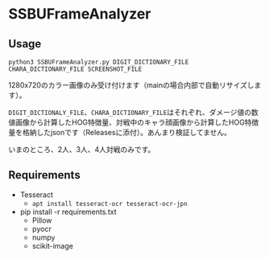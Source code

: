 
# SSBUFrameAnalyzer

## Usage

```
python3 SSBUFrameAnalyzer.py DIGIT_DICTIONARY_FILE CHARA_DICTIONARY_FILE SCREENSHOT_FILE
```

1280x720のカラー画像のみ受け付けます（mainの場合内部で自動リサイズします）。

`DIGIT_DICTIONALY_FILE`、`CHARA_DICTIONARY_FILE`はそれぞれ、ダメージ値の数値画像から計算したHOG特徴量、対戦中のキャラ顔画像から計算したHOG特徴量を格納したjsonです（Releasesに添付）。あんまり検証してません。

いまのところ、2人、3人、4人対戦のみです。

## Requirements

- Tesseract
    - `apt install tesseract-ocr tesseract-ocr-jpn`
- pip install -r requirements.txt
    - Pillow
    - pyocr
    - numpy
    - scikit-image

